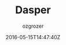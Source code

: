 ---
title: "Dasper"
github: https://github.com/ozgrozer/dasper
demo: https://ozgrozer.github.io/dasper/
author: ozgrozer

ssg:
  - Jekyll
cms:
  - No Cms
date: 2016-05-15T14:47:40Z
github_branch: master
description: "A Jekyll theme"
stale: false
---